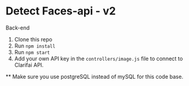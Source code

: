 
# Detect Faces-api - v2
Back-end

1. Clone this repo
2. Run `npm install`
3. Run `npm start`
4. Add your own API key in the `controllers/image.js` file to connect to Clarifai API.

** Make sure you use postgreSQL instead of mySQL for this code base.


